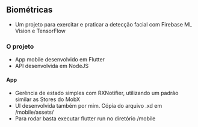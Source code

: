 ## Biométricas
- Um projeto para exercitar e praticar a detecção facial com Firebase ML Vision e TensorFlow

### O projeto
- App mobile desenvolvido em Flutter
- API desenvolvida em NodeJS

#### App
- Gerência de estado simples com RXNotifier, utilizando um padrão similar as Stores do MobX
- UI desenvolvida também por mim. Cópia do arquivo .xd em /mobile/assets/
- Para rodar basta executar flutter run no diretório /mobile